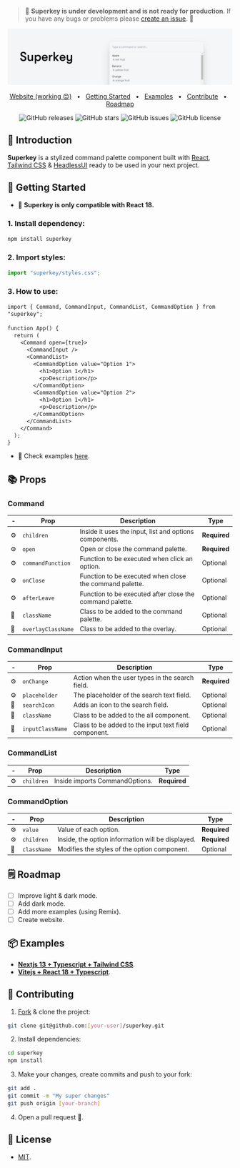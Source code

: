 > 🚧 **Superkey is under development and is not ready for production**. If you have any bugs or problems please [create an issue](https://github.com/pheralb/superkey/issues/new). 🚧

<div align="center">

<a href="#">
<img src="./web/public/images/banner_gh.jpg" />
</a>

<p></p>

<a href="#">Website (working 😊)</a>
<span>&nbsp;&nbsp;•&nbsp;&nbsp;</span>
<a href="#-getting-started">Getting Started</a>
<span>&nbsp;&nbsp;•&nbsp;&nbsp;</span>
<a href="#-examples">Examples</a>
<span>&nbsp;&nbsp;•&nbsp;&nbsp;</span>
<a href="#-contributing">Contribute</a>
<span>&nbsp;&nbsp;•&nbsp;&nbsp;</span>
<a href="#-roadmap">Roadmap</a>

![GitHub releases](https://img.shields.io/github/release/pheralb/superkey)
![GitHub stars](https://img.shields.io/github/stars/pheralb/superkey)
![GitHub issues](https://img.shields.io/github/issues/pheralb/superkey)
![GitHub license](https://img.shields.io/github/license/pheralb/superkey)

</div>

## 👋 Introduction

**Superkey** is a stylized command palette component built with [React](https://reactjs.org/), [Tailwind CSS](https://tailwindcss.com/) & [HeadlessUI](https://headlessui.com/) ready to be used in your next project.

## 🚀 Getting Started

- 🚧 **Superkey is only compatible with React 18.**

### 1. Install dependency:

```bash
npm install superkey
```

### 2. Import styles:

```ts
import "superkey/styles.css";
```

### 3. How to use:

```tsx
import { Command, CommandInput, CommandList, CommandOption } from "superkey";

function App() {
  return (
    <Command open={true}>
      <CommandInput />
      <CommandList>
        <CommandOption value="Option 1">
          <h1>Option 1</h1>
          <p>Description</p>
        </CommandOption>
        <CommandOption value="Option 2">
          <h1>Option 1</h1>
          <p>Description</p>
        </CommandOption>
      </CommandList>
    </Command>
  );
}
```

- 🤔 Check examples [here](#-examples).

## 📚 Props

### Command

| -   | Prop               | Description                                              | Type         |
| --- | ------------------ | -------------------------------------------------------- | ------------ |
| ⚙️  | `children`         | Inside it uses the input, list and options components.   | **Required** |
| ⚙️  | `open`             | Open or close the command palette.                       | **Required** |
| ⚙️  | `commandFunction`  | Function to be executed when click an option.            | Optional     |
| ⚙️  | `onClose`          | Function to be executed when close the command palette.  | Optional     |
| ⚙️  | `afterLeave`       | Function to be executed after close the command palette. | Optional     |
| 🎨  | `className`        | Class to be added to the command palette.                | Optional     |
| 🎨  | `overlayClassName` | Class to be added to the overlay.                        | Optional     |

### CommandInput

| -   | Prop             | Description                                          | Type         |
| --- | ---------------- | ---------------------------------------------------- | ------------ |
| ⚙️  | `onChange`       | Action when the user types in the search field.      | **Required** |
| ⚙️  | `placeholder`    | The placeholder of the search text field.            | Optional     |
| 🎨  | `searchIcon`     | Adds an icon to the search field.                    | Optional     |
| 🎨  | `className`      | Class to be added to the all component.              | Optional     |
| 🎨  | `inputClassName` | Class to be added to the input text field component. | Optional     |

### CommandList

| -   | Prop       | Description                    | Type         |
| --- | ---------- | ------------------------------ | ------------ |
| ⚙️  | `children` | Inside imports CommandOptions. | **Required** |

### CommandOption

| -   | Prop        | Description                                       | Type         |
| --- | ----------- | ------------------------------------------------- | ------------ |
| ⚙️  | `value`     | Value of each option.                             | **Required** |
| ⚙️  | `children`  | Inside, the option information will be displayed. | **Required** |
| 🎨  | `className` | Modifies the styles of the option component.      | Optional     |

## 🗒️ Roadmap

- [ ] Improve light & dark mode.
- [ ] Add dark mode.
- [ ] Add more examples (using Remix).
- [ ] Create website.

## 📦 Examples

- [**Nextjs 13 + Typescript + Tailwind CSS**](https://github.com/pheralb/superkey/blob/main/web/src/example/command.tsx).
- [**Vitejs + React 18 + Typescript**](https://github.com/pheralb/superkey/tree/main/examples/with-vite-react-typescript).

## 🤝 Contributing

1. [Fork](https://github.com/pheralb/superkey/fork) & clone the project:

```bash
git clone git@github.com:[your-user]/superkey.git
```

2. Install dependencies:

```bash
cd superkey
npm install
```

3. Make your changes, create commits and push to your fork:

```bash
git add .
git commit -m "My super changes"
git push origin [your-branch]
```

4. Open a pull request 🚀.

## 🔑 License

- [MIT](https://github.com/pheralb/superkey/blob/main/LICENSE).
